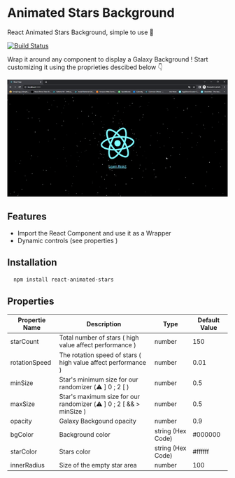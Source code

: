 # Animated Stars Background

React Animated Stars Background, simple to use 🚀

[![Build Status](https://travis-ci.org/joemccann/dillinger.svg?branch=master)](https://travis-ci.org/joemccann/dillinger)

Wrap it around any component to display a Galaxy Background !
Start customizing it using the proprieties descibed below 👇

![Alt Text](https://raw.githubusercontent.com/Thomas-Berton/react-animated-stars/main/public/react-animated-stars%20demo.gif)

## Features

- Import the React Component and use it as a Wrapper
- Dynamic controls (see properties )

## Installation

```bash
  npm install react-animated-stars
```

## Properties

| Propertie Name | Description                                                         | Type              | Default Value |
| -------------- | ------------------------------------------------------------------- | ----------------- | ------------- |
| starCount      | Total number of stars ( high value affect performance )             | number            | 150           |
| rotationSpeed  | The rotation speed of stars ( high value affect performance )       | number            | 0.01          |
| minSize        | Star's minimum size for our randomizer (⚠️ ] 0 ; 2 [ )              | number            | 0.5           |
| maxSize        | Star's maximum size for our randomizer (⚠️ ] 0 ; 2 [ && > minSize ) | number            | 0.5           |
| opacity        | Galaxy Backgound opacity                                            | number            | 0.9           |
| bgColor        | Background color                                                    | string (Hex Code) | #000000       |
| starColor      | Stars color                                                         | string (Hex Code) | #ffffff       |
| innerRadius    | Size of the empty star area                                         | number            | 100           |
